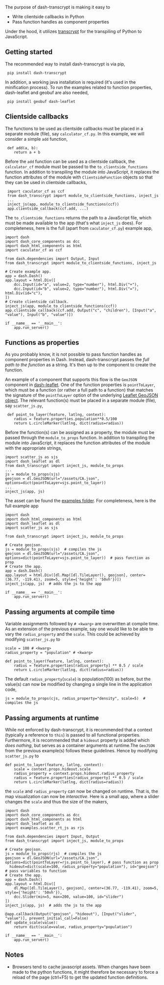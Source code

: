 The purpose of dash-transcrypt is making it easy to

* Write clientside callbacks in Python 
* Pass function handles as component properties 

Under the hood, it utilizes [transcrypt](https://www.transcrypt.org/) for the transpiling of Python to JavaScript.

## Getting started  
  
The recommended way to install dash-transcrypt is via pip,
  
	 pip install dash-transcrypt  

In addition, a working java installation is required (it's used in the minification process). To run the examples related to function properties, dash-leaflet and geobuf are also needed,
  
	 pip install geobuf dash-leaflet   
 
## Clientside callbacks 
  
The functions to be used as clientside callbacks must be placed in a separate module (file), say `calculator_cf.py`. In this example, we will consider a simple `add` function,  
  
	 def add(a, b): 
	    return a + b 

Before the `add` function can be used as a clientside callback, the `calculator_cf` module must be passed to the `to_clientside_functions` function. In addition to transpiling the module into JavaScript, it replaces the function attributes of the module with `ClientsideFunction` objects so that they can be used in clientside callbacks,  
  
	 import caculator_cf as ccf 
	 from dash_transcrypt import module_to_clientside_functions, inject_js 
	 ... 
	 inject_js(app, module_to_clientside_functions(ccf))
	 app.clientside_callback(ccf.add, ...)  
 
The `to_clientside_functions` returns the path to a JavaScript file, which must be made available to the app (that's what `inject_js` does). For completeness, here is the full (apart from `caculator_cf.py`)  example app, 

	import dash  
	import dash_core_components as dcc  
	import dash_html_components as html  
	import caculator_cf as ccf  
	  
	from dash.dependencies import Output, Input  
	from dash_transcrypt import module_to_clientside_functions, inject_js  
	  
	# Create example app.  
	app = dash.Dash()  
	app.layout = html.Div([  
	    dcc.Input(id="a", value=2, type="number"), html.Div("+"), 
	    dcc.Input(id="b", value=2, type="number"), html.Div("="), html.Div(id="c"),  
	])  
	# Create clientside callback.  
	inject_js(app, module_to_clientside_functions(ccf))  
	app.clientside_callback(ccf.add, Output("c", "children"), [Input("a", "value"), Input("b", "value")])  
	  
	if __name__ == '__main__':  
	    app.run_server()
  
## Functions as properties  

As you probably know, it is not possible to pass function handles as component properties in Dash. Instead, dash-transcrypt passes the *full path to the function* as a string. It's then up to the component to create the function.  

An example of a component that supports this flow is the `GeoJSON` component in [dash-leaflet]([https://pypi.org/project/dash-leaflet/](https://pypi.org/project/dash-leaflet/)). One of the function properties is `pointToLayer`, which must be a function (or rather a full path to a function) that matches the signature of the `pointToLayer` option of the underlying [Leaflet GeoJSON object](https://leafletjs.com/reference-0.7.7.html#geojson-pointtolayer). The relevant function(s) must be placed in a separate module (file), say `scatter_js.py`,  

	 def point_to_layer(feature, latlng, context): 
	    radius = feature.properties.population**0.5/100 
	    return L.circleMarker(latlng, dict(radius=radius))  
 
Before the function(s) can be assigned as a property, the module must be passed through the `module_to_props` function. In addition to transpiling the module into JavaScript, it replaces the function attributes of the module with the appropriate strings,
  
	import scatter_js as sjs 
	import dash_leaflet as dl
	from dash_transcrypt import inject_js, module_to_props 
	... 
	js = module_to_props(sjs)
	geojson = dl.GeoJSON(url="/assets/CA.json", options=dict(pointToLayer=sjs.point_to_layer))
	...
	inject_js(app, js)  

The asset can be found the [examples folder](https://github.com/thedirtyfew/dash-transcrypt/tree/master/examples). For completeness, here is the full example app  
  
	import dash  
	import dash_html_components as html  
	import dash_leaflet as dl  
	import scatter_js as sjs  
	  
	from dash_transcrypt import inject_js, module_to_props  
	  
	# Create geojson.  
	js = module_to_props(sjs)  # compiles the js  
	geojson = dl.GeoJSON(url="/assets/CA.json", options=dict(pointToLayer=sjs.point_to_layer))  # pass function as prop  
	# Create the app.  
	app = dash.Dash()  
	app.layout = html.Div([dl.Map([dl.TileLayer(), geojson], center=(36.77, -119.41), zoom=5, style={'height': '50vh'})])  
	inject_js(app, js)  # adds the js to the app  
	  
	if __name__ == '__main__':  
	    app.run_server()

## Passing arguments at compile time  
  
Variable assignments followed by `# <kwarg>` are overwritten at compile time. As an extension of the previous example, say one would like to be able to vary the `radius_property` and the `scale`. This could be achieved by modifying `scatter_js.py` to  
  
	scale = 100 # <kwarg>  
	radius_property = "population" # <kwarg>  
	  
	def point_to_layer(feature, latlng, context):  
	    radius = feature.properties[radius_property] ** 0.5 / scale  
	    return L.circleMarker(latlng, dict(radius=radius))
  
The default `radius_property`(`scale`) is population(100) as before, but the value(s) can now be modified by changing a single line in the application code,  
  
	js = module_to_props(cjs, radius_property="density", scale=5)  # compiles the js
 
## Passing arguments at runtime  
  
While not enforced by dash-transcrypt, it is recommended that a context (typically a reference to `this`) is passed to all functional properties. Furthermore, it is recommended that a `hideout` property is added which *does nothing*, but serves as a container arguments at runtime.The `GeoJSON` from the previous example(s) follows these guidelines. Hence by modifying `scatter_js.py` to  

	def point_to_layer(feature, latlng, context):  
	    scale = context.props.hideout.scale  
	    radius_property = context.props.hideout.radius_property  
	    radius = feature.properties[radius_property] ** 0.5 / scale  
	    return L.circleMarker(latlng, dict(radius=radius))
  
the `scale` and `radius_property` can now be changed on runtime. That is, the map visualization can now be *interactive*. Here is a small app, where a slider changes the `scale` and thus the size of the makers,

	import dash  
	import dash_core_components as dcc  
	import dash_html_components as html  
	import dash_leaflet as dl  
	import examples.scatter_rt_js as rjs  
	  
	from dash.dependencies import Input, Output  
	from dash_transcrypt import inject_js, module_to_props  
	  
	# Create geojson.  
	js = module_to_props(rjs)  # compiles the js  
	geojson = dl.GeoJSON(url="/assets/CA.json", options=dict(pointToLayer=rjs.point_to_layer), # pass function as prop  
	  hideout=dict(scale=100, radius_property="population"), id="geojson")  # pass variables to function  
	# Create the app.  
	app = dash.Dash()  
	app.layout = html.Div([  
	    dl.Map([dl.TileLayer(), geojson], center=(36.77, -119.41), zoom=5, style={'height': '50vh'}),  
	    dcc.Slider(min=5, max=200, value=100, id="slider")  
	])  
	inject_js(app, js)  # adds the js to the app    
	  
	@app.callback(Output("geojson", "hideout"), [Input("slider", "value")], prevent_initial_call=False)  
	def update_scale(value):  
	    return dict(scale=value, radius_property="population")  
	  
	if __name__ == '__main__':  
	    app.run_server()
  
  
## Notes  
  
* Browsers tend to cache javascript assets. When changes have been made to the python functions, it might therefore be necessary to force a reload of the page (ctrl+F5) to get the updated function definitions.